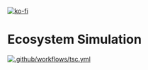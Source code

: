 [![ko-fi](https://ko-fi.com/img/githubbutton_sm.svg)](https://ko-fi.com/E1E4O0VLC)
# Ecosystem Simulation

[![.github/workflows/tsc.yml](https://github.com/AI-Spawn/Ecosystem-Simulation/actions/workflows/tsc.yml/badge.svg)](https://github.com/AI-Spawn/Ecosystem-Simulation/actions/workflows/tsc.yml)
